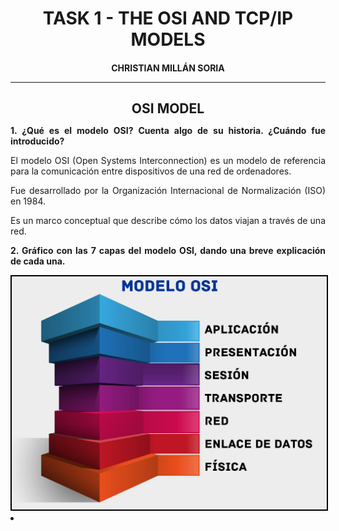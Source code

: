 <style>
  h1, h4, h2{
    text-align: center;
    font-weight: bold;
    border: none;
    margin-bottom: 0px;
  }

  p{
    text-align: justify;
  }

  img{
    border: 2px solid black;
  }

  #ex{
    border: none;
  }
</style>

<h1>TASK 1 - THE OSI AND TCP/IP MODELS</h1>

<h4>CHRISTIAN MILLÁN SORIA</h4>

<hr>

<h2>OSI MODEL</h2>

<p><b>1. ¿Qué es el modelo OSI? Cuenta algo de su historia. ¿Cuándo fue introducido?</b></p>

<p>El modelo OSI (Open Systems Interconnection) es un modelo de referencia para la comunicación entre dispositivos de una red de ordenadores.</p>

<p>Fue desarrollado por la Organización Internacional de Normalización (ISO) en 1984.</p>

<p>Es un marco conceptual que describe cómo los datos viajan a través de una red.</p>

<p><b>2. Gráfico con las 7 capas del modelo OSI, dando una breve explicación de cada una.</b></p>

<img src="img/1.png">

<li></li>
